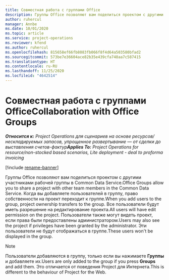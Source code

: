 ```yaml
---
title: Совместная работа с группами Office
description: Группы Office позволяют вам поделиться проектом с другими участниками рабочей группы в Common Data Service.
author: ruhercul
manager: Annbe
ms.date: 10/01/2020
ms.topic: article
ms.service: project-operations
ms.reviewer: kfend
ms.author: ruhercul
ms.openlocfilehash: 815658ef66fb8083fb066f8f4d64a503580bfad2
ms.sourcegitcommit: 573be7e36604ace82b35e439cfa748aa7c587415
ms.translationtype: HT
ms.contentlocale: ru-RU
ms.lasthandoff: 11/25/2020
ms.locfileid: "4642514"
---
```

# <a name="collaboration-with-office-groups"></a><span data-ttu-id="f8557-103">Совместная работа с группами Office</span><span class="sxs-lookup"><span data-stu-id="f8557-103">Collaboration with Office Groups</span></span>

<span data-ttu-id="f8557-104">_**Относится к:** Project Operations для сценариев на основе ресурсов/нескладируемых запасов, упрощенное развертывание — от сделки до выставления счетов-фактур_</span><span class="sxs-lookup"><span data-stu-id="f8557-104">_**Applies To:** Project Operations for resource/non-stocked based scenarios, Lite deployment - deal to proforma invoicing_</span></span>

[!include [rename-banner](~/includes/cc-data-platform-banner.md)]

<span data-ttu-id="f8557-105">Группы Office позволяют вам поделиться проектом с другими участниками рабочей группы в Common Data Service.</span><span class="sxs-lookup"><span data-stu-id="f8557-105">Office Groups allow you to share a project with other team members in the Common Data Service.</span></span> <span data-ttu-id="f8557-106">Когда вы добавляете пользователей в группу, право собственности на проект переходит к группе.</span><span class="sxs-lookup"><span data-stu-id="f8557-106">When you add users to the group, project ownership transfers to the group.</span></span> <span data-ttu-id="f8557-107">Все пользователи будут иметь разрешение на редактирование проекта.</span><span class="sxs-lookup"><span data-stu-id="f8557-107">All users will have edit permission on the project.</span></span> <span data-ttu-id="f8557-108">Пользователи также могут видеть проект, если права были предоставлены администратором.</span><span class="sxs-lookup"><span data-stu-id="f8557-108">Users may also see the project if privileges have been granted by the administrator.</span></span> <span data-ttu-id="f8557-109">Эти пользователи не будут отображаться в группе.</span><span class="sxs-lookup"><span data-stu-id="f8557-109">These users won't be displayed in the group.</span></span>

> [!NOTE] 
> <span data-ttu-id="f8557-110">Пользователи добавляются в группу, только если вы нажимаете **Группы** и добавляете их.</span><span class="sxs-lookup"><span data-stu-id="f8557-110">Users are only added to the group if you press **Groups** and add them.</span></span> <span data-ttu-id="f8557-111">Это отличается от поведения Project для Интернета.</span><span class="sxs-lookup"><span data-stu-id="f8557-111">This is different to the behaviour of Project for the Web.</span></span> 


